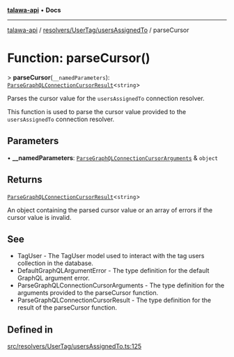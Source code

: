 [**talawa-api**](../../../../README.md) • **Docs**

***

[talawa-api](../../../../modules.md) / [resolvers/UserTag/usersAssignedTo](../README.md) / parseCursor

# Function: parseCursor()

\> **parseCursor**(`__namedParameters`): [`ParseGraphQLConnectionCursorResult`](../../../../utilities/graphQLConnection/parseGraphQLConnectionArguments/type-aliases/ParseGraphQLConnectionCursorResult.md)\<`string`\>

Parses the cursor value for the `usersAssignedTo` connection resolver.

This function is used to parse the cursor value provided to the `usersAssignedTo` connection resolver.

## Parameters

• **\_\_namedParameters**: [`ParseGraphQLConnectionCursorArguments`](../../../../utilities/graphQLConnection/parseGraphQLConnectionArguments/type-aliases/ParseGraphQLConnectionCursorArguments.md) & `object`

## Returns

[`ParseGraphQLConnectionCursorResult`](../../../../utilities/graphQLConnection/parseGraphQLConnectionArguments/type-aliases/ParseGraphQLConnectionCursorResult.md)\<`string`\>

An object containing the parsed cursor value or an array of errors if the cursor value is invalid.

## See

 - TagUser - The TagUser model used to interact with the tag users collection in the database.
 - DefaultGraphQLArgumentError - The type definition for the default GraphQL argument error.
 - ParseGraphQLConnectionCursorArguments - The type definition for the arguments provided to the parseCursor function.
 - ParseGraphQLConnectionCursorResult - The type definition for the result of the parseCursor function.

## Defined in

[src/resolvers/UserTag/usersAssignedTo.ts:125](https://github.com/PalisadoesFoundation/talawa-api/blob/a87b45a1c490c996c3a8a52e117ecbaa4742ef49/src/resolvers/UserTag/usersAssignedTo.ts#L125)
